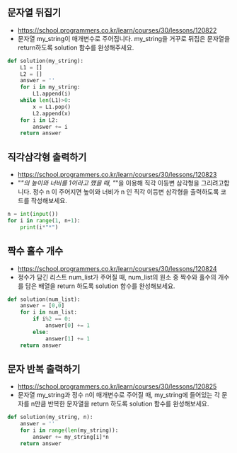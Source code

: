 ## 문자열 뒤집기
- https://school.programmers.co.kr/learn/courses/30/lessons/120822
- 문자열 my_string이 매개변수로 주어집니다. my_string을 거꾸로 뒤집은 문자열을 return하도록 solution 함수를 완성해주세요.
```python
def solution(my_string):
    L1 = []
    L2 = []
    answer = ''
    for i in my_string:
        L1.append(i)
    while len(L1)>0:
        x = L1.pop()
        L2.append(x)
    for i in L2:
        answer += i 
    return answer
```

## 직각삼각형 출력하기
- https://school.programmers.co.kr/learn/courses/30/lessons/120823
- "*"의 높이와 너비를 1이라고 했을 때, "*"을 이용해 직각 이등변 삼각형을 그리려고합니다. 정수 n 이 주어지면 높이와 너비가 n 인 직각 이등변 삼각형을 출력하도록 코드를 작성해보세요.
```python
n = int(input())
for i in range(1, n+1):
    print(i*"*")
```

## 짝수 홀수 개수
- https://school.programmers.co.kr/learn/courses/30/lessons/120824
- 정수가 담긴 리스트 num_list가 주어질 때, num_list의 원소 중 짝수와 홀수의 개수를 담은 배열을 return 하도록 solution 함수를 완성해보세요.
```python
def solution(num_list):
    answer = [0,0]
    for i in num_list:
        if i%2 == 0:
            answer[0] += 1
        else:
            answer[1] += 1
    return answer
```

## 문자 반복 출력하기
- https://school.programmers.co.kr/learn/courses/30/lessons/120825
- 문자열 my_string과 정수 n이 매개변수로 주어질 때, my_string에 들어있는 각 문자를 n만큼 반복한 문자열을 return 하도록 solution 함수를 완성해보세요.
```python
def solution(my_string, n):
    answer = ''
    for i in range(len(my_string)):
        answer += my_string[i]*n
    return answer
```
